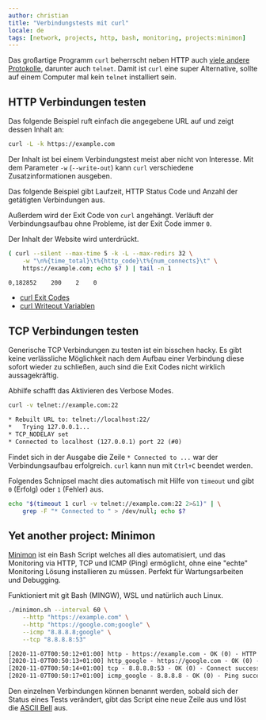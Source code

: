 ```yaml
---
author: christian
title: "Verbindungstests mit curl"
locale: de
tags: [network, projects, http, bash, monitoring, projects:minimon]
---
```


Das großartige Programm `curl` beherrscht neben HTTP auch
[viele andere Protokolle][protos], darunter auch `telnet`.
Damit ist `curl` eine super Alternative, sollte auf einem
Computer mal kein `telnet` installiert sein.

[protos]: https://ec.haxx.se/protocols/protocols-curl
[exit]: https://ec.haxx.se/usingcurl/usingcurl-returns
[writeout]: https://ec.haxx.se/usingcurl/usingcurl-verbose/usingcurl-writeout
[minimon]: https://github.com/perryflynn/minimon
[bell]: https://en.wikipedia.org/wiki/Bell_character

## HTTP Verbindungen testen

Das folgende Beispiel ruft einfach die angegebene URL auf
und zeigt dessen Inhalt an:

```sh
curl -L -k https://example.com
```

Der Inhalt ist bei einem Verbindungstest meist aber
nicht von Interesse. Mit dem Parameter `-w` (`--write-out`)
kann `curl` verschiedene Zusatzinformationen ausgeben.

Das folgende Beispiel gibt Laufzeit, HTTP Status Code und Anzahl
der getätigten Verbindungen aus.

Außerdem wird der Exit Code von `curl` angehängt. Verläuft der
Verbindungsaufbau ohne Probleme, ist der Exit Code immer `0`.

Der Inhalt der Website wird unterdrückt.

```sh
( curl --silent --max-time 5 -k -L --max-redirs 32 \
    -w "\n%{time_total}\t%{http_code}\t%{num_connects}\t" \
    https://example.com; echo $? ) | tail -n 1
```

```txt
0,182852    200    2    0
```

- [curl Exit Codes][exit]
- [curl Writeout Variablen][writeout]

## TCP Verbindungen testen

Generische TCP Verbindungen zu testen ist ein bisschen hacky. Es gibt
keine verlässliche Möglichkeit nach dem Aufbau einer Verbindung diese
sofort wieder zu schließen, auch sind die Exit Codes nicht wirklich
aussagekräftig.

Abhilfe schafft das Aktivieren des Verbose Modes.

```sh
curl -v telnet://example.com:22
```

```txt
* Rebuilt URL to: telnet://localhost:22/
*   Trying 127.0.0.1...
* TCP_NODELAY set
* Connected to localhost (127.0.0.1) port 22 (#0)
```

Findet sich in der Ausgabe die Zeile `* Connected to ...` war der
Verbindungsaufbau erfolgreich. `curl` kann nun mit `Ctrl+C` beendet
werden.

Folgendes Schnipsel macht dies automatisch mit Hilfe von `timeout`
und gibt `0` (Erfolg) oder `1` (Fehler) aus.

```sh
echo "$(timeout 1 curl -v telnet://example.com:22 2>&1)" | \
    grep -F "* Connected to " > /dev/null; echo $?
```

## Yet another project: Minimon

[Minimon][minimon] ist ein Bash Script welches all dies automatisiert,
und das Monitoring via HTTP, TCP und ICMP (Ping) ermöglicht, ohne eine
"echte" Monitoring Lösung installieren zu müssen. Perfekt für Wartungsarbeiten
und Debugging.

Funktioniert mit git Bash (MINGW), WSL und natürlich auch Linux.

```sh
./minimon.sh --interval 60 \
    --http "https://example.com" \
    --http "https://google.com;google" \
    --icmp "8.8.8.8;google" \
    --tcp "8.8.8.8:53"
```

```txt
[2020-11-07T00:50:12+01:00] http - https://example.com - OK (0) - HTTP 200
[2020-11-07T00:50:13+01:00] http_google - https://google.com - OK (0) - HTTP 200
[2020-11-07T00:50:14+01:00] tcp - 8.8.8.8:53 - OK (0) - Connect successful
[2020-11-07T00:50:17+01:00] icmp_google - 8.8.8.8 - OK (0) - Ping succeeded (0% loss)
```

Den einzelnen Verbindungen können benannt werden, sobald sich
der Status eines Tests verändert, gibt das Script eine neue Zeile aus
und löst die [ASCII Bell][bell] aus.
